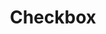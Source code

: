 ---
layout: pattern.njk
tags: 
    - legacy_components_fr
key: checkbox-legacy_fr
title: Checkbox
parent: legacy_components_fr
image: legacy/overview/checkbox.webp
keywords: 
order: 60
availablelanguages: 
    - de
    - en
---